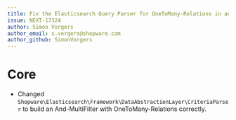 ```yaml
---
title: Fix the Elasticsearch Query Parser for OneToMany-Relations in an MultiFilter
issue: NEXT-17324
author: Simon Vorgers
author_email: s.vorgers@shopware.com
author_github: SimonVorgers
---
```

# Core
* Changed `Shopware\Elasticsearch\Framework\DataAbstractionLayer\CriteriaParser` to build an And-MultiFilter with OneToMany-Relations correctly.
